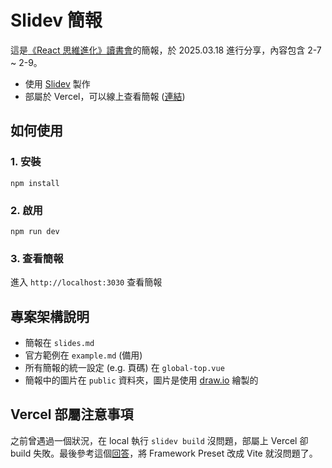 # Slidev 簡報

這是[《React 思維進化》讀書會](https://github.com/Tech-Book-Community/Zet-React-Book)的簡報，於 2025.03.18 進行分享，內容包含 2-7 ~ 2-9。

- 使用 [Slidev](https://sli.dev/) 製作
- 部屬於 Vercel，可以線上查看簡報 ([連結](https://slidev-react-20250318.vercel.app))

## 如何使用
### 1. 安裝
```
npm install
```
### 2. 啟用
```
npm run dev
```
### 3. 查看簡報
進入 `http://localhost:3030` 查看簡報

## 專案架構說明
- 簡報在 `slides.md`
- 官方範例在 `example.md` (備用)
- 所有簡報的統一設定 (e.g. 頁碼) 在 `global-top.vue`
- 簡報中的圖片在 `public` 資料夾，圖片是使用 [draw.io](https://www.drawio.com/) 繪製的

## Vercel 部屬注意事項
之前曾遇過一個狀況，在 local 執行 `slidev build` 沒問題，部屬上 Vercel 卻 build 失敗。最後參考這個[回答](https://github.com/slidevjs/slidev/issues/322#issuecomment-1233058507)，將 Framework Preset 改成 Vite 就沒問題了。